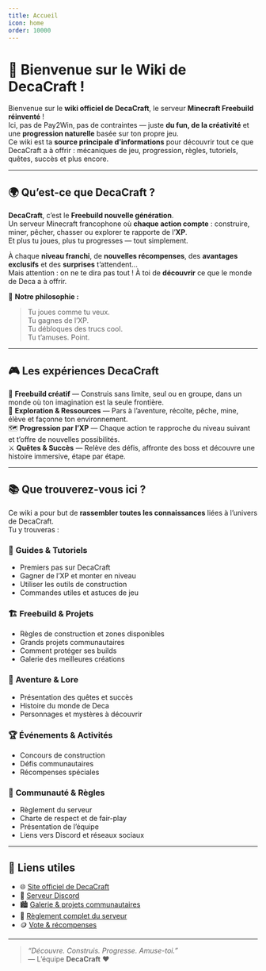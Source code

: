 ```yaml
---
title: Accueil
icon: home
order: 10000
---
```


# 🧭 **Bienvenue sur le Wiki de DecaCraft !**

Bienvenue sur le **wiki officiel de DecaCraft**, le serveur **Minecraft Freebuild réinventé** !  
Ici, pas de Pay2Win, pas de contraintes — juste **du fun, de la créativité** et une **progression naturelle** basée sur ton propre jeu.  
Ce wiki est ta **source principale d’informations** pour découvrir tout ce que DecaCraft a à offrir : mécaniques de jeu, progression, règles, tutoriels, quêtes, succès et plus encore.

---

## 🌍 **Qu’est-ce que DecaCraft ?**

**DecaCraft**, c’est le **Freebuild nouvelle génération**.  
Un serveur Minecraft francophone où **chaque action compte** : construire, miner, pêcher, chasser ou explorer te rapporte de l’**XP**.  
Et plus tu joues, plus tu progresses — tout simplement.

À chaque **niveau franchi**, de **nouvelles récompenses**, des **avantages exclusifs** et des **surprises** t’attendent…  
Mais attention : on ne te dira pas tout ! À toi de **découvrir** ce que le monde de Deca a à offrir.

🎯 **Notre philosophie :**
> Tu joues comme tu veux.  
> Tu gagnes de l’XP.  
> Tu débloques des trucs cool.  
> Tu t’amuses. Point.

---

## 🎮 **Les expériences DecaCraft**

🧱 **Freebuild créatif** — Construis sans limite, seul ou en groupe, dans un monde où ton imagination est la seule frontière.  
🌾 **Exploration & Ressources** — Pars à l’aventure, récolte, pêche, mine, élève et façonne ton environnement.  
🗺️ **Progression par l’XP** — Chaque action te rapproche du niveau suivant et t’offre de nouvelles possibilités.  
⚔️ **Quêtes & Succès** — Relève des défis, affronte des boss et découvre une histoire immersive, étape par étape.  

---

## 📚 **Que trouverez-vous ici ?**

Ce wiki a pour but de **rassembler toutes les connaissances** liées à l’univers de DecaCraft.  
Tu y trouveras :

### 🔧 **Guides & Tutoriels**
- Premiers pas sur DecaCraft  
- Gagner de l’XP et monter en niveau  
- Utiliser les outils de construction  
- Commandes utiles et astuces de jeu  

### 🏗️ **Freebuild & Projets**
- Règles de construction et zones disponibles  
- Grands projets communautaires  
- Comment protéger ses builds  
- Galerie des meilleures créations  

### 🧙 **Aventure & Lore**
- Présentation des quêtes et succès  
- Histoire du monde de Deca  
- Personnages et mystères à découvrir  

### 🏆 **Événements & Activités**
- Concours de construction  
- Défis communautaires  
- Récompenses spéciales  

### 💬 **Communauté & Règles**
- Règlement du serveur  
- Charte de respect et de fair-play  
- Présentation de l’équipe  
- Liens vers Discord et réseaux sociaux  

---

## 🔗 **Liens utiles**
- 🌐 [Site officiel de DecaCraft](https://decacraft.net/)  
- 💬 [Serveur Discord](https://discord.gg/WNbh4Jnu7R)  
- 🏙️ [Galerie & projets communautaires](#)  
- 🧾 [Règlement complet du serveur](#)  
- 🪙 [Vote & récompenses](https://multy.me/VvPd)  

---

> *“Découvre. Construis. Progresse. Amuse-toi.”*  
> — L’équipe **DecaCraft** ❤️
